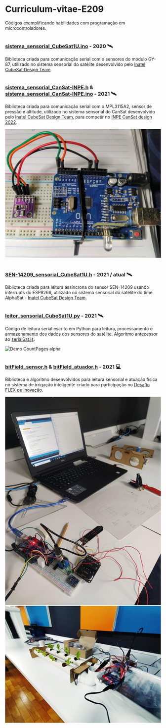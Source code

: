 # Curriculum-vitae-E209
Códigos exemplificando habilidades com programação em microcontroladores.

#
### [sistema_sensorial_CubeSat1U.ino](https://github.com/DIEGOVZK/Complemento_Curriculum-vitae/blob/main/sistema_sensorial_CubeSat1U/sistema_sensorial_CubeSat1U.ino) - 2020 🛰️
Biblioteca criada para comunicação serial com o sensores do módulo GY-87, utilizado no sistema sensorial do satélite desenvolvido pelo [Inatel CubeSat Design Team](https://inatel.br/csilab/teams/cubesat-design-team).

#
### [sistema_sensorial_CanSat-INPE.h](https://github.com/DIEGOVZK/Complemento_Curriculum-vitae/blob/main/sistema_sensorial_CanSat-INPE/sistema_sensorial_CanSat-INPE.h) & [sistema_sensorial_CanSat-INPE.ino](https://github.com/DIEGOVZK/Complemento_Curriculum-vitae/blob/main/sistema_sensorial_CanSat-INPE/sistema_sensorial_CanSat-INPE.ino) - 2021 🛰️
Biblioteca criada para comunicação serial com o MPL3115A2, sensor de pressão e altitude, utilizado no sistema sensorial do CanSat desenvolvido pelo [Inatel CubeSat Design Team](https://inatel.br/csilab/teams/cubesat-design-team), para competir no [INPE CanSat design 2022](http://www3.inpe.br/cubedesign/2022/).

![alt text](https://github.com/DIEGOVZK/Complemento_Curriculum-vitae/blob/main/imgs/IMG_20210811_222827.jpg?raw=true)

#
### [SEN-14209_sensorial_CubeSat1U.h](https://github.com/DIEGOVZK/Complemento_Curriculum-vitae/blob/main/sistema_sensorial_CubeSat1U/SEN-14209_sensorial_CubeSat1U.h) - 2021 / atual 🛰️
Biblioteca criada para leitura assíncrona do sensor SEN-14209 usando interrupts do ESP8266, utilizado no sistema sensorial do satélite do time AlphaSat - [Inatel CubeSat Design Team](https://inatel.br/csilab/teams/cubesat-design-team). 

#
### [leitor_sensorial_CubeSat1U.py](https://github.com/DIEGOVZK/Complemento_Curriculum-vitae/blob/main/leitor_sensorial_CubeSat1U/leitor_sensorial_CubeSat1U.py) - 2021 🛰️
Código de leitura serial escrito em Python para leitura, processamento e armazenamento dos dados dos sensores do satélite. Algoritmo antecessor ao [serialSat.js]().

![Demo CountPages alpha](https://github.com/DIEGOVZK/Complemento_Curriculum-vitae/blob/main/imgs/git%20cubeSat%20sensors.gif)

#
### [bitField_sensor.h](https://github.com/DIEGOVZK/Complemento_Curriculum-vitae/blob/main/bitField/bitField_sensor.h) & [bitField_atuador.h](https://github.com/DIEGOVZK/Complemento_Curriculum-vitae/blob/main/bitField/bitField_atuador.h) - 2021 💻
Biblioteca e algoritmo desenvolvidos para leitura sensorial e atuação física no sistema de irrigação inteligente criado para participação no [Desafio FLEX de Inovação](https://desafioinovacao.com/desafios/desafio-flex-inovacao).

![alt text](https://github.com/DIEGOVZK/Complemento_Curriculum-vitae/blob/main/imgs/IMG_20210827_173933.jpg?raw=true)
![alt text](https://github.com/DIEGOVZK/Complemento_Curriculum-vitae/blob/main/imgs/IMG_20210901_180547.jpg?raw=true)
